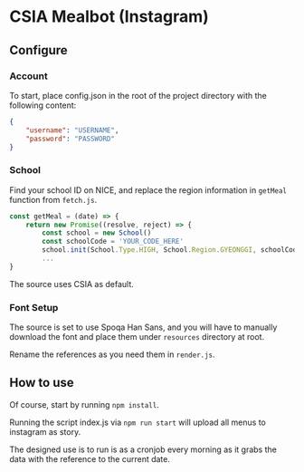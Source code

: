 # CSIA Mealbot (Instagram)

## Configure

### Account
To start, place config.json in the root of the project directory with the following content:
```json
{
    "username": "USERNAME",
    "password": "PASSWORD"
}
```
### School
Find your school ID on NICE, and replace the region information in ``getMeal`` function from ``fetch.js``.

```js
const getMeal = (date) => {
    return new Promise((resolve, reject) => {
        const school = new School()
        const schoolCode = 'YOUR_CODE_HERE'
        school.init(School.Type.HIGH, School.Region.GYEONGGI, schoolCode);
        ...
}
```

The source uses CSIA as default.

### Font Setup

The source is set to use Spoqa Han Sans, and you will have to manually download the font and place them under ``resources`` directory at root.

Rename the references as you need them in ``render.js``.

## How to use

Of course, start by running ``npm install``.

Running the script index.js via ``npm run start`` will upload all menus to instagram as story.

The designed use is to run is as a cronjob every morning as it grabs the data with the reference to the current date.